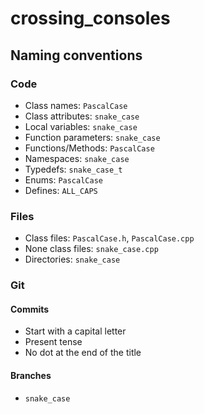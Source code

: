 # crossing_consoles

## Naming conventions

### Code

- Class names: `PascalCase`
- Class attributes: `snake_case`
- Local variables: `snake_case`
- Function parameters: `snake_case`
- Functions/Methods: `PascalCase`
- Namespaces: `snake_case`
- Typedefs: `snake_case_t`
- Enums: `PascalCase`
- Defines: `ALL_CAPS`

### Files

- Class files: `PascalCase.h`, `PascalCase.cpp`
- None class files: `snake_case.cpp`
- Directories: `snake_case`

### Git

#### Commits

- Start with a capital letter
- Present tense
- No dot at the end of the title

#### Branches

- `snake_case`
